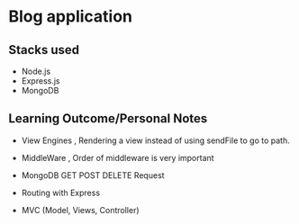 # Blog application

## Stacks used

* Node.js
* Express.js
* MongoDB

## Learning Outcome/Personal Notes

* View Engines , Rendering a view instead of using sendFile to go to path.

* MiddleWare , Order of middleware is very important

* MongoDB GET POST DELETE Request

* Routing with Express

* MVC (Model, Views, Controller)
